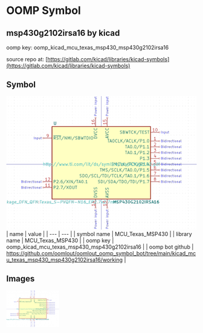 # OOMP Symbol  
## msp430g2102irsa16  by kicad  
  
oomp key: oomp_kicad_mcu_texas_msp430_msp430g2102irsa16  
  
source repo at: [https://gitlab.com/kicad/libraries/kicad-symbols](https://gitlab.com/kicad/libraries/kicad-symbols)  
## Symbol  
  
[![working.png](working_600.png)](working.png)  
| name | value | 
| --- | --- | 
| symbol name | MCU_Texas_MSP430 | 
| library name | MCU_Texas_MSP430 | 
| oomp key | oomp_kicad_mcu_texas_msp430_msp430g2102irsa16 | 
| oomp bot github | https://github.com/oomlout/oomlout_oomp_symbol_bot/tree/main/kicad_mcu_texas_msp430_msp430g2102irsa16/working | 
## Images  
  
[![working.png](working_140.png)](working.png)  
